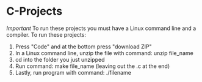 # C-Projects
*Important* To run these projects you must have a Linux command line and a compiler.
To run these projects:
1) Press "Code" and at the bottom press "download ZIP"
2) In a Linux command line, unzip the file with command: unzip file_name
3) cd into the folder you just unzipped
4) Run command: make file_name (leaving out the .c at the end)
5) Lastly, run program with command: ./filename
